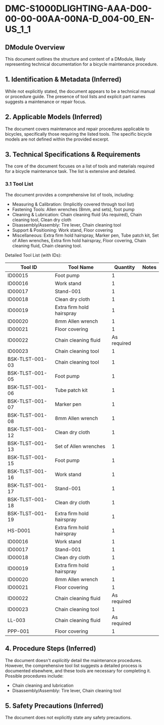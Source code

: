 # DMC-S1000DLIGHTING-AAA-D00-00-00-00AA-00NA-D_004-00_EN-US_1_1

## DModule Overview

This document outlines the structure and content of a DModule, likely representing technical documentation for a bicycle maintenance procedure.

## 1. Identification &amp; Metadata (Inferred)

While not explicitly stated, the document appears to be a technical manual or procedure guide. The presence of tool lists and explicit part names suggests a maintenance or repair focus.

## 2. Applicable Models (Inferred)

The document covers maintenance and repair procedures applicable to bicycles, specifically those requiring the listed tools. The specific bicycle models are not defined within the provided excerpt.

## 3. Technical Specifications &amp; Requirements

The core of the document focuses on a list of tools and materials required for a bicycle maintenance task. The list is extensive and detailed.

### 3.1 Tool List

The document provides a comprehensive list of tools, including:

* Measuring &amp; Calibration: (Implicitly covered through tool list)
* Fastening Tools: Allen wrenches (8mm, and sets), foot pump
* Cleaning &amp; Lubrication: Chain cleaning fluid (As required), Chain cleaning tool, Clean dry cloth
* Disassembly/Assembly: Tire lever, Chain cleaning tool
* Support &amp; Positioning: Work stand, Floor covering
* Miscellaneous: Extra firm hold hairspray, Marker pen, Tube patch kit, Set of Allen wrenches, Extra firm hold hairspray, Floor covering, Chain cleaning fluid, Chain cleaning tool.

Detailed Tool List (with IDs):

| Tool ID        | Tool Name              | Quantity      | Notes |
|----------------|------------------------|---------------|-------|
| ID00015        | Foot pump              | 1             |       |
| ID00016        | Work stand             | 1             |       |
| ID00017        | Stand-001              | 1             |       |
| ID00018        | Clean dry cloth        | 1             |       |
| ID00019        | Extra firm hold hairspray | 1             |       |
| ID00020        | 8mm Allen wrench       | 1             |       |
| ID00021        | Floor covering         | 1             |       |
| ID00022        | Chain cleaning fluid   | As required   |       |
| ID00023        | Chain cleaning tool    | 1             |       |
| BSK-TLST-001-03 | Chain cleaning tool    | 1             |       |
| BSK-TLST-001-05 | Foot pump              | 1             |       |
| BSK-TLST-001-06 | Tube patch kit         | 1             |       |
| BSK-TLST-001-07 | Marker pen             | 1             |       |
| BSK-TLST-001-08 | 8mm Allen wrench       | 1             |       |
| BSK-TLST-001-12 | Clean dry cloth        | 1             |       |
| BSK-TLST-001-13 | Set of Allen wrenches  | 1             |       |
| BSK-TLST-001-15 | Foot pump              | 1             |       |
| BSK-TLST-001-16 | Work stand             | 1             |       |
| BSK-TLST-001-17 | Stand-001              | 1             |       |
| BSK-TLST-001-18 | Clean dry cloth        | 1             |       |
| BSK-TLST-001-19 | Extra firm hold hairspray | 1             |       |
| HS-D001        | Extra firm hold hairspray | 1             |       |
| ID00016        | Work stand             | 1             |       |
| ID00017        | Stand-001              | 1             |       |
| ID00018        | Clean dry cloth        | 1             |       |
| ID00019        | Extra firm hold hairspray | 1             |       |
| ID00020        | 8mm Allen wrench       | 1             |       |
| ID00021        | Floor covering         | 1             |       |
| ID00022        | Chain cleaning fluid   | As required   |       |
| ID00023        | Chain cleaning tool    | 1             |       |
| LL-003        | Chain cleaning fluid   | As required   |       |
| PPP-001        | Floor covering         | 1             |       |

## 4. Procedure Steps (Inferred)

The document doesn't *explicitly* detail the maintenance procedures. However, the comprehensive tool list suggests a detailed process is documented elsewhere, and these tools are necessary for completing it. Possible procedures include:

* Chain cleaning and lubrication
* Disassembly/Assembly: Tire lever, Chain cleaning tool

## 5. Safety Precautions (Inferred)

The document does not explicitly state any safety precautions.